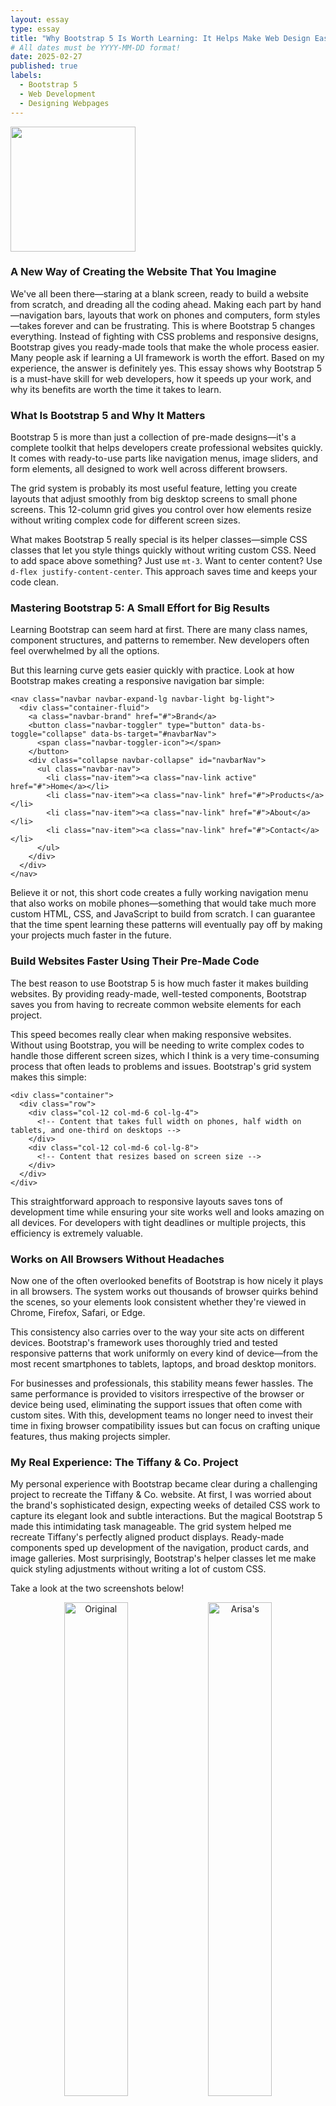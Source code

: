 ```yaml
---
layout: essay
type: essay
title: "Why Bootstrap 5 Is Worth Learning: It Helps Make Web Design Easier"
# All dates must be YYYY-MM-DD format!
date: 2025-02-27
published: true
labels:
  - Bootstrap 5
  - Web Development
  - Designing Webpages
---
```


<img width="200px" class="rounded float-start pe-4" src="../img/web-development-illustration.png">

### A New Way of Creating the Website That You Imagine

We've all been there—staring at a blank screen, ready to build a website from scratch, and dreading all the coding ahead. Making each part by hand—navigation bars, layouts that work on phones and computers, form styles—takes forever and can be frustrating. This is where Bootstrap 5 changes everything. Instead of fighting with CSS problems and responsive designs, Bootstrap gives you ready-made tools that make the whole process easier. Many people ask if learning a UI framework is worth the effort. Based on my experience, the answer is definitely yes. This essay shows why Bootstrap 5 is a must-have skill for web developers, how it speeds up your work, and why its benefits are worth the time it takes to learn.


### What Is Bootstrap 5 and Why It Matters

Bootstrap 5 is more than just a collection of pre-made designs—it's a complete toolkit that helps developers create professional websites quickly. It comes with ready-to-use parts like navigation menus, image sliders, and form elements, all designed to work well across different browsers.

The grid system is probably its most useful feature, letting you create layouts that adjust smoothly from big desktop screens to small phone screens. This 12-column grid gives you control over how elements resize without writing complex code for different screen sizes.

What makes Bootstrap 5 really special is its helper classes—simple CSS classes that let you style things quickly without writing custom CSS. Need to add space above something? Just use `mt-3`. Want to center content? Use `d-flex justify-content-center`. This approach saves time and keeps your code clean.

### Mastering Bootstrap 5: A Small Effort for Big Results

Learning Bootstrap can seem hard at first. There are many class names, component structures, and patterns to remember. New developers often feel overwhelmed by all the options.

But this learning curve gets easier quickly with practice. Look at how Bootstrap makes creating a responsive navigation bar simple:

```
<nav class="navbar navbar-expand-lg navbar-light bg-light">
  <div class="container-fluid">
    <a class="navbar-brand" href="#">Brand</a>
    <button class="navbar-toggler" type="button" data-bs-toggle="collapse" data-bs-target="#navbarNav">
      <span class="navbar-toggler-icon"></span>
    </button>
    <div class="collapse navbar-collapse" id="navbarNav">
      <ul class="navbar-nav">
        <li class="nav-item"><a class="nav-link active" href="#">Home</a></li>
        <li class="nav-item"><a class="nav-link" href="#">Products</a></li>
        <li class="nav-item"><a class="nav-link" href="#">About</a></li>
        <li class="nav-item"><a class="nav-link" href="#">Contact</a></li>
      </ul>
    </div>
  </div>
</nav>
```

Believe it or not, this short code creates a fully working navigation menu that also works on mobile phones—something that would take much more custom HTML, CSS, and JavaScript to build from scratch. I can guarantee that the time spent learning these patterns will eventually pay off by making your projects much faster in the future.



### Build Websites Faster Using Their Pre-Made Code

The best reason to use Bootstrap 5 is how much faster it makes building websites. By providing ready-made, well-tested components, Bootstrap saves you from having to recreate common website elements for each project.

This speed becomes really clear when making responsive websites. Without using Bootstrap, you will be needing to write complex codes to handle those different screen sizes, which I think is a very time-consuming process that often leads to problems and issues. 
Bootstrap's grid system makes this simple:

```
<div class="container">
  <div class="row">
    <div class="col-12 col-md-6 col-lg-4">
      <!-- Content that takes full width on phones, half width on tablets, and one-third on desktops -->
    </div>
    <div class="col-12 col-md-6 col-lg-8">
      <!-- Content that resizes based on screen size -->
    </div>
  </div>
</div>
```

This straightforward approach to responsive layouts saves tons of development time while ensuring your site works well and looks amazing on all devices. For developers with tight deadlines or multiple projects, this efficiency is extremely valuable.

### Works on All Browsers Without Headaches

Now one of the often overlooked benefits of Bootstrap is how nicely it plays in all browsers. The system works out thousands of browser quirks behind the scenes, so your elements look consistent whether they're viewed in Chrome, Firefox, Safari, or Edge.

This consistency also carries over to the way your site acts on different devices. Bootstrap's framework uses thoroughly tried and tested responsive patterns that work uniformly on every kind of device—from the most recent smartphones to tablets, laptops, and broad desktop monitors.

For businesses and professionals, this stability means fewer hassles. The same performance is provided to visitors irrespective of the browser or device being used, eliminating the support issues that often come with custom sites. With this, development teams no longer need to invest their time in fixing browser compatibility issues but can focus on crafting unique features, thus making projects simpler.

### My Real Experience: The Tiffany & Co. Project

My personal experience with Bootstrap became clear during a challenging project to recreate the Tiffany & Co. website. At first, I was worried about the brand's sophisticated design, expecting weeks of detailed CSS work to capture its elegant look and subtle interactions. But the magical Bootstrap 5 made this intimidating task manageable. The grid system helped me recreate Tiffany's perfectly aligned product displays. Ready-made components sped up development of the navigation, product cards, and image galleries. Most surprisingly, Bootstrap's helper classes let me make quick styling adjustments without writing a lot of custom CSS.

Take a look at the two screenshots below!

<p align="center">
  <img src="../img/original tiffany.png" width="45%" alt="Original">
  <img src="../img/arisa's origi.png" width="45%" alt="Arisa's">
</p>

Haha, I bet you can’t even tell the difference between the two! 
But if you guessed correctly, the image on the left is the original Tiffany & Co. homepage, and the one on the right is the homepage I recreated using Bootstrap.

The project wasn't just successful because it looked good—the Bootstrap implementation worked perfectly on different screen sizes, keeping the brand's premium feel across all devices. What might have required hundreds of lines of custom CSS and extensive testing was accomplished efficiently with Bootstrap's well-designed components and helpers.  I’m actually so impressed with how closely I was able to recreate the webpage!

### Making Bootstrap Look Unique

A common criticism of Bootstrap is that websites built with it all look the same. While this may have been true for older versions, Bootstrap 5 offers many customization options that let developers create truly unique designs.

The framework now uses variables for easy theming, letting developers change default colors, fonts, spacing, and component styles. This approach keeps the framework's structural benefits while allowing complete visual customization:

```
<div class="card">
  <img src="product.jpg" class="card-img-top" alt="Product Image">
  <div class="card-body">
    <h5 class="card-title">Product Name</h5>
    <p class="card-text">This is a description of the product with all its amazing features.</p>
    <a href="#" class="btn btn-primary">Buy Now</a>
  </div>
</div>
```

This flexibility lets developers use Bootstrap's robust component library and responsive utilities while creating unique brand identities. The result combines development speed with design originality—the best of both worlds.

### Learning Faster With The Help of AI

AI coding tools have made learning Bootstrap much easier. Tools like GitHub Copilot, ChatGPT, and code generators can suggest Bootstrap patterns, complete component structures, and even generate entire layouts based on simple descriptions. These AI tools work like interactive documentation, helping developers discover Bootstrap's features through contextual suggestions rather than searching through reference guides. When facing unfamiliar components or styling challenges, developers can ask for examples and explanations from AI assistants, making the learning process much faster.

In my software development class as well, AI tools have been incredibly helpful for my Bootstrap assignments. When I'm stuck on a layout problem or can't remember a specific class name, I can quickly ask for guidance. This has been especially useful for complex assignments like recreating existing websites or building multi-page projects. Since our professor expects us to meet tight deadlines, having AI assistance helps me complete assignments on time while actually understanding the Bootstrap concepts rather than just copying code. It's like having a patient tutor available 24/7 who can explain Bootstrap concepts in different ways until I understand them.

Beyond basic code completion, I truely believe that AI tools excel at helping developers customize Bootstrap components, offering suggestions for changing default styles while maintaining responsive behavior. This collaboration between human creativity and AI assistance creates an ideal learning environment, allowing developers to master Bootstrap faster than ever before.

### Conclusion: Why Bootstrap Is Worth It

Bootstrap 5 is more than just a set of components—it’s a powerful tool that makes web development faster, keeps designs consistent across browsers, and improves workflow. While it takes some time to learn, it quickly saves time on future projects and helps create high-quality websites more efficiently.

Looking back on my Tiffany & Co. project, I can confidently say that Bootstrap 5 turned what could have been weeks of custom development into days of productive work. The framework did not only deliver speed but also reliability, since the resulting site looked great on devices and browsers.

For programmers who are wondering if they should take their time to learn Bootstrap, ask yourself this: Do you want to invest your time repeatedly breaking the same layout and style problems, or do you want to invest your time building what makes every project different? Bootstrap takes care of web development boilerplate patterns so that you can focus on the special things about your sites.

In today's age of rapid growth, Bootstrap 5 isn't just nice to have—it's a competitive advantage that gives better results sooner. That's an investment that I think is worth making, and I am so glad that I was able to discover such an amazing tool that simplifies web development and helps bring ideas to life with ease.


*This essay was reviewed using AI(ChatGPT) for grammar checking to ensure and correctness and improve readability.*

